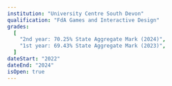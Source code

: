 ```yaml
---
institution: "University Centre South Devon"
qualification: "FdA Games and Interactive Design"
grades:
  [
    "2nd year: 70.25% State Aggregate Mark (2024)",
    "1st year: 69.43% State Aggregate Mark (2023)",
  ]
dateStart: "2022"
dateEnd: "2024"
isOpen: true
---
```

